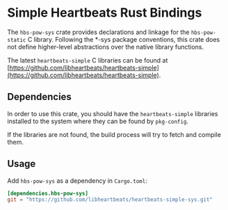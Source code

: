 # Simple Heartbeats Rust Bindings

The `hbs-pow-sys` crate provides declarations and linkage for the
`hbs-pow-static` C library.
Following the *-sys package conventions, this crate does not define
higher-level abstractions over the native library functions.

The latest `heartbeats-simple` C libraries can be found at
[https://github.com/libheartbeats/heartbeats-simple](https://github.com/libheartbeats/heartbeats-simple).

## Dependencies

In order to use this crate, you should have the `heartbeats-simple` libraries
installed to the system where they can be found by `pkg-config`.

If the libraries are not found, the build process will try to fetch and
compile them.

## Usage
Add `hbs-pow-sys` as a dependency in `Cargo.toml`:

```toml
[dependencies.hbs-pow-sys]
git = "https://github.com/libheartbeats/heartbeats-simple-sys.git"
```

